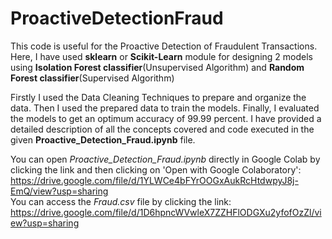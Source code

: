 # ProactiveDetectionFraud
This code is useful for the Proactive Detection of Fraudulent Transactions. Here, I have used <b>sklearn</b> or <b>Scikit-Learn</b> module for designing 2 models using <b>Isolation Forest classifier</b>(Unsupervised Algorithm) and <b>Random Forest classifier</b>(Supervised Algorithm)

Firstly I used the Data Cleaning Techniques to prepare and organize the data. Then I used the prepared data to train the models. Finally, I evaluated the models to get an optimum accuracy of 99.99 percent. I have provided a detailed description of all the concepts covered and code executed in the given <b>Proactive_Detection_Fraud.ipynb</b> file.

You can open <i>Proactive_Detection_Fraud.ipynb</i> directly in Google Colab by clicking the link and then clicking on 'Open with Google Colaboratory': 
https://drive.google.com/file/d/1YLWCe4bFYrOOGxAukRcHtdwpyJ8j-EmQ/view?usp=sharing
<br>
You can access the <i>Fraud.csv</i> file by clicking the link: 
https://drive.google.com/file/d/1D6hpncWVwleX7ZZHFlODGXu2yfofOzZl/view?usp=sharing

